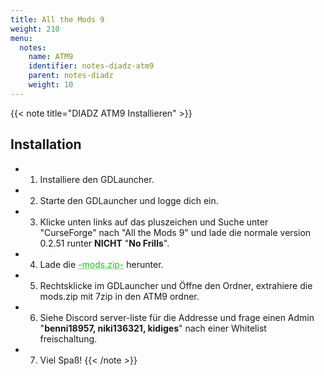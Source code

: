 ```yaml
---
title: All the Mods 9
weight: 210
menu:
  notes:
    name: ATM9
    identifier: notes-diadz-atm9
    parent: notes-diadz
    weight: 10
---
```


{{< note title="DIADZ ATM9 Installieren" >}}

## Installation

- 1. Installiere den GDLauncher.
- 2. Starte den GDLauncher und logge dich ein.
- 3. Klicke unten links auf das pluszeichen und Suche unter "CurseForge" nach "All the Mods 9" und lade die normale version 0.2.51 runter **NICHT** "**No Frills**".
- 4. Lade die <a href="https://onedrive.live.com/?authkey=%21AACkz91bCYNDvvY&id=B17DB84E38AEAE0F%2162547&cid=B17DB84E38AEAE0F" style="color: #27C11F; text-decoration: underline;text-decoration-style: dotted;">-mods.zip-</a> herunter.
- 5. Rechtsklicke im GDLauncher und Öffne den Ordner, extrahiere die mods.zip mit 7zip in den ATM9 ordner.
- 6. Siehe Discord server-liste für die Addresse und frage einen Admin "**benni18957, niki136321, kidiges**" nach einer Whitelist freischaltung.
- 7. Viel Spaß!
{{< /note >}}
